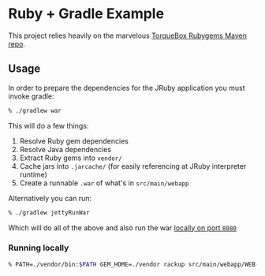 # Ruby + Gradle Example

This project relies heavily on the marvelous [TorqueBox Rubygems Maven repo](http://rubygems-proxy.torquebox.org/).


## Usage

In order to prepare the dependencies for the JRuby application you must invoke
gradle:

```bash
% ./gradlew war
```

This will do a few things:

 1. Resolve Ruby gem dependencies
 1. Resolve Java dependencies
 1. Extract Ruby gems into `vendor/`
 1. Cache jars into `.jarcache/` (for easily referencing at JRuby interpreter runtime)
 1. Create a runnable `.war` of what's in `src/main/webapp`


Alternatively you can run:

```bash
% ./gradlew jettyRunWar
```

Which will do all of the above and also run the war [locally on port
`8080`](http://localhost:8080/rubygradle)

### Running locally

```bash
% PATH=./vendor/bin:$PATH GEM_HOME=./vendor rackup src/main/webapp/WEB-INF/config.ru
```
